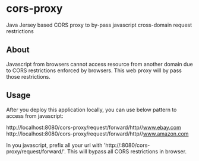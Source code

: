 # cors-proxy
Java Jersey based CORS proxy to by-pass javascript cross-domain request restrictions

## About
Javascript from browsers cannot access resource from another domain due to CORS restrictions enforced by browsers.
This web proxy will by pass those restrictions.

## Usage

After you deploy this application locally, you can use below pattern to access from javascript:

http://localhost:8080/cors-proxy/request/forward/http//www.ebay.com
http://localhost:8080/cors-proxy/request/forward/http//www.amazon.com


In you javascript, prefix all your url with 'http://<cors-server-host>:8080/cors-proxy/request/forward/'.
This will bypass all CORS restrictions in browser.
